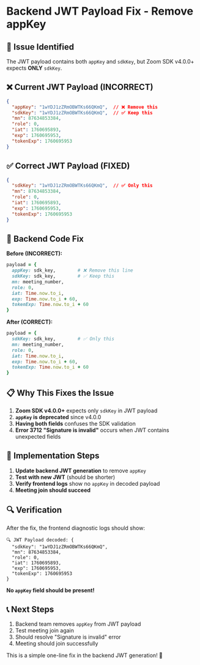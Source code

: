 # Backend JWT Payload Fix - Remove appKey

## 🚨 **Issue Identified**

The JWT payload contains both `appKey` and `sdkKey`, but Zoom SDK v4.0.0+ expects **ONLY** `sdkKey`.

## ❌ **Current JWT Payload (INCORRECT)**
```json
{
  "appKey": "1wYDJ1zZRmOBWTKs66QKmQ",  // ❌ Remove this
  "sdkKey": "1wYDJ1zZRmOBWTKs66QKmQ",  // ✅ Keep this
  "mn": 87634853384,
  "role": 0,
  "iat": 1760695893,
  "exp": 1760695953,
  "tokenExp": 1760695953
}
```

## ✅ **Correct JWT Payload (FIXED)**
```json
{
  "sdkKey": "1wYDJ1zZRmOBWTKs66QKmQ",  // ✅ Only this
  "mn": 87634853384,
  "role": 0,
  "iat": 1760695893,
  "exp": 1760695953,
  "tokenExp": 1760695953
}
```

## 🔧 **Backend Code Fix**

**Before (INCORRECT):**
```ruby
payload = {
  appKey: sdk_key,        # ❌ Remove this line
  sdkKey: sdk_key,        # ✅ Keep this
  mn: meeting_number,
  role: 0,
  iat: Time.now.to_i,
  exp: Time.now.to_i + 60,
  tokenExp: Time.now.to_i + 60
}
```

**After (CORRECT):**
```ruby
payload = {
  sdkKey: sdk_key,        # ✅ Only this
  mn: meeting_number,
  role: 0,
  iat: Time.now.to_i,
  exp: Time.now.to_i + 60,
  tokenExp: Time.now.to_i + 60
}
```

## 📋 **Why This Fixes the Issue**

1. **Zoom SDK v4.0.0+** expects only `sdkKey` in JWT payload
2. **`appKey` is deprecated** since v4.0.0
3. **Having both fields** confuses the SDK validation
4. **Error 3712 "Signature is invalid"** occurs when JWT contains unexpected fields

## 🚀 **Implementation Steps**

1. **Update backend JWT generation** to remove `appKey`
2. **Test with new JWT** (should be shorter)
3. **Verify frontend logs** show no `appKey` in decoded payload
4. **Meeting join should succeed**

## 🔍 **Verification**

After the fix, the frontend diagnostic logs should show:
```
🔍 JWT Payload decoded: {
  "sdkKey": "1wYDJ1zZRmOBWTKs66QKmQ",
  "mn": 87634853384,
  "role": 0,
  "iat": 1760695893,
  "exp": 1760695953,
  "tokenExp": 1760695953
}
```

**No `appKey` field should be present!**

## 📞 **Next Steps**

1. Backend team removes `appKey` from JWT payload
2. Test meeting join again
3. Should resolve "Signature is invalid" error
4. Meeting should join successfully

This is a simple one-line fix in the backend JWT generation! 🎉
